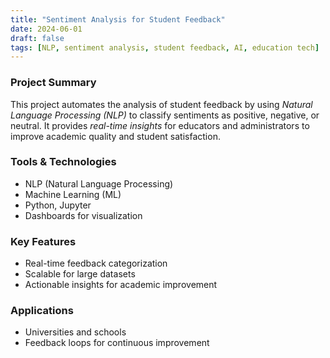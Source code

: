 ```yaml
---
title: "Sentiment Analysis for Student Feedback"
date: 2024-06-01
draft: false
tags: [NLP, sentiment analysis, student feedback, AI, education tech]
---
```


### Project Summary

This project automates the analysis of student feedback by using *Natural Language Processing (NLP)* to classify sentiments as positive, negative, or neutral. It provides *real-time insights* for educators and administrators to improve academic quality and student satisfaction.

### Tools & Technologies

- NLP (Natural Language Processing)
- Machine Learning (ML)
- Python, Jupyter
- Dashboards for visualization

### Key Features

- Real-time feedback categorization
- Scalable for large datasets
- Actionable insights for academic improvement

### Applications

- Universities and schools
- Feedback loops for continuous improvement